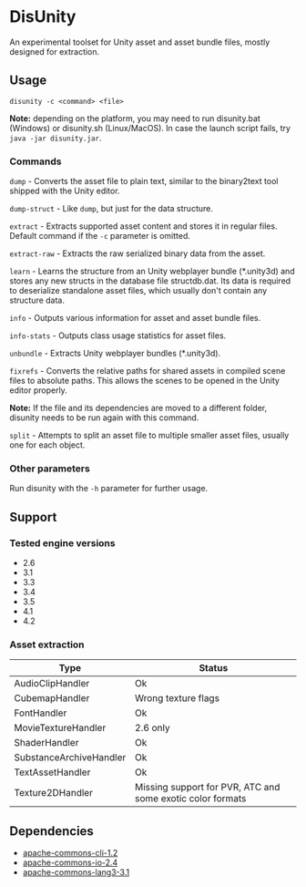 DisUnity
=========

An experimental toolset for Unity asset and asset bundle files, mostly designed for extraction.

Usage
-----

    disunity -c <command> <file>
    
**Note:** depending on the platform, you may need to run disunity.bat (Windows) or disunity.sh (Linux/MacOS). In case the launch script fails, try `java -jar disunity.jar`.

### Commands

`dump` - Converts the asset file to plain text, similar to the binary2text tool shipped with the Unity editor.

`dump-struct` - Like `dump`, but just for the data structure.

`extract` - Extracts supported asset content and stores it in regular files. Default command if the `-c` parameter is omitted.

`extract-raw` - Extracts the raw serialized binary data from the asset.

`learn` - Learns the structure from an Unity webplayer bundle (*.unity3d) and stores any new structs in the database file structdb.dat. Its data is required to deserialize standalone asset files, which usually don't contain any structure data.

`info` - Outputs various information for asset and asset bundle files.

`info-stats` - Outputs class usage statistics for asset files.

`unbundle` - Extracts Unity webplayer bundles (*.unity3d).

`fixrefs` - Converts the relative paths for shared assets in compiled scene files to absolute paths. This allows the scenes to be opened in the Unity editor properly.

**Note:** If the file and its dependencies are moved to a different folder, disunity needs to be run again with this command.

`split` - Attempts to split an asset file to multiple smaller asset files, usually one for each object.

### Other parameters

Run disunity with the `-h` parameter for further usage.

Support
-------

### Tested engine versions

* 2.6
* 3.1
* 3.3
* 3.4
* 3.5
* 4.1
* 4.2

### Asset extraction

Type | Status
--- | --- 
AudioClipHandler | Ok
CubemapHandler | Wrong texture flags
FontHandler | Ok
MovieTextureHandler | 2.6 only
ShaderHandler | Ok
SubstanceArchiveHandler | Ok
TextAssetHandler | Ok
Texture2DHandler | Missing support for PVR, ATC and some exotic color formats

Dependencies
------------

* [apache-commons-cli-1.2](http://commons.apache.org/proper/commons-cli/)
* [apache-commons-io-2.4](http://commons.apache.org/proper/commons-io/)
* [apache-commons-lang3-3.1](http://commons.apache.org/proper/commons-lang/)